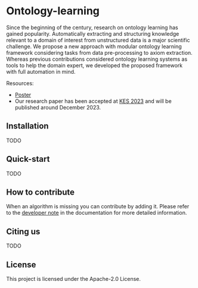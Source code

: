# Ontology-learning

Since the beginning of the century, research on ontology learning has gained popularity. Automatically extracting and structuring knowledge relevant to a domain of interest from unstructured data is a major scientific challenge. We propose a new approach with  modular ontology learning framework considering tasks from data pre-processing to axiom extraction. Whereas previous contributions considered ontology learning systems as tools to help the domain expert, we developed the proposed framework with full automation in mind. 

Resources:
- [Poster](./docs/Poster_OLAF_2023.pdf)
- Our research paper has been accepted at [KES 2023](http://kes2023.kesinternational.org/) and will be published around December 2023. 

## Installation

TODO

## Quick-start

TODO

## How to contribute

When an algorithm is missing you can contribute by adding it. Please refer to the [developer note](./docs/dev_notes.md) in the documentation for more detailed information.

## Citing us

TODO

## License

This project is licensed under the Apache-2.0 License.
